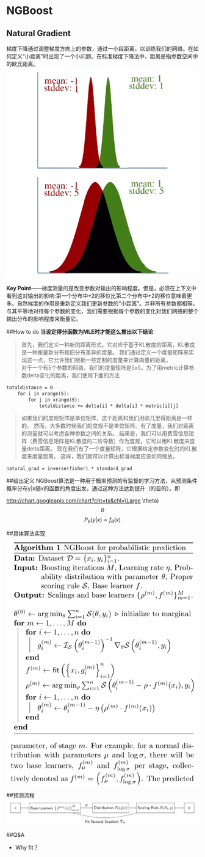 # NGBoost
<!--<script type="text/javascript" src="http://cdn.mathjax.org/mathjax/latest/MathJax.js?config=default"></script> -->
## Natural Gradient

梯度下降通过调整梯度方向上的参数，通过一小段距离，以训练我们的网络。在如何定义“小距离”时出现了一个小问题。在标准梯度下降法中，距离是指参数空间中的欧氏距离。
![两对高斯分布](https://github.com/delovels/de-wiki/raw/master/resource/picture/%E4%B8%A4%E5%AF%B9%E9%AB%98%E6%96%AF%E5%88%86%E5%B8%83.png)

**Key Point**——梯度测量的是改变参数对输出的影响程度。但是，必须在上下文中看到这对输出的影响:第一个分布中+2的移位比第二个分布中+2的移位意味着更多。自然梯度的作用是重新定义我们更新参数的“小距离”。并非所有参数都相等。与其平等地对待每个参数的变化，我们需要根据每个参数的变化对我们网络的整个输出分布的影响程度来衡量它。

##How to do
**当设定得分函数为MLE时才能这么推出以下结论**
>首先，我们定义一种新的距离形式，它对应于基于KL散度的距离，KL散度是一种衡量新分布和旧分布差异的度量。
我们通过定义一个度量矩阵来实现这一点，它允许我们根据一些定制的度量来计算向量的距离。    
对于一个有5个参数的网络，我们的度量矩阵是5x5。为了用metric计算参数delta变化的距离，我们使用下面的方法
```
totaldistance = 0  
    for i in xrange(5):  
        for j in xrange(5):
            totaldistance += delta[i] * delta[i] * metric[i][j]
```
>如果我们的度规矩阵是单位矩阵，这个距离和我们用欧几里得距离是一样的。
然而，大多数时候我们的度规不是单位矩阵。有了度量，我们对距离的测量就可以考虑各种参数之间的关系。
结果是，我们可以用费雪信息矩阵（费雪信息矩阵是KL散度的二阶导数）作为度规，它可以用KL散度来度量delta距离。
现在我们有了一个度量矩阵，它根据给定参数变化时的KL散度来度量距离。
这样，我们就可以计算出标准梯度应该如何缩放。
```
natural_grad = inverse(fisher) * standard_grad  
```

##给出定义
NGBoost算法是一种用于概率预测的有监督的学习方法，从预测条件概率分布y|x随x的函数的角度出发，通过这种方法达到提升（的目的）。即

http://chart.googleapis.com/chart?cht=tx&chl=\Large \theta)
$$\theta$$
$$ P_{\theta }\left (y|x \right ) = f_{\theta }\left ( x\right ) $$


##具体算法实现
![算法实现1](https://github.com/delovels/de-wiki/raw/master/resource/picture/%E7%AE%97%E6%B3%95%E5%AE%9E%E7%8E%B01.png)
![算法实现2](https://github.com/delovels/de-wiki/raw/master/resource/picture/%E7%AE%97%E6%B3%95%E5%AE%9E%E7%8E%B02.png)

##预测流程
![预测流程](https://github.com/delovels/de-wiki/raw/master/resource/picture/%E9%A2%84%E6%B5%8B%E6%B5%81%E7%A8%8B.png)

##Q&A
* Why fit？
